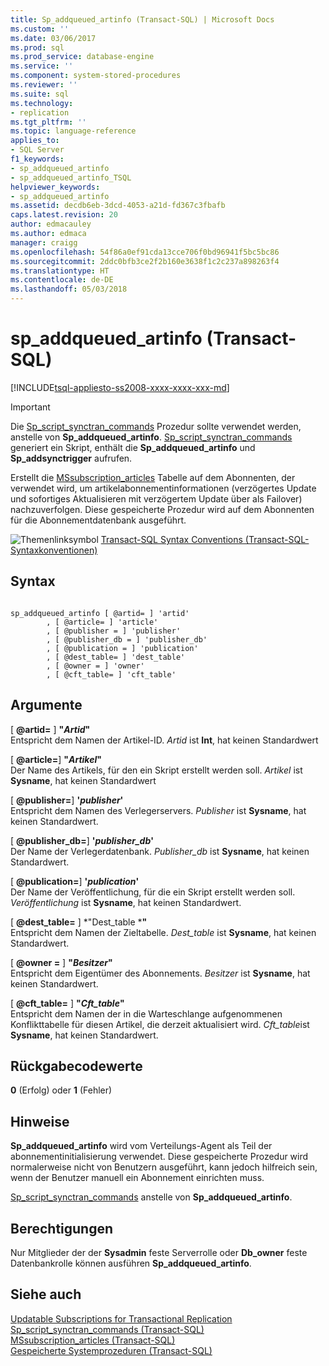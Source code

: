 ```yaml
---
title: Sp_addqueued_artinfo (Transact-SQL) | Microsoft Docs
ms.custom: ''
ms.date: 03/06/2017
ms.prod: sql
ms.prod_service: database-engine
ms.service: ''
ms.component: system-stored-procedures
ms.reviewer: ''
ms.suite: sql
ms.technology:
- replication
ms.tgt_pltfrm: ''
ms.topic: language-reference
applies_to:
- SQL Server
f1_keywords:
- sp_addqueued_artinfo
- sp_addqueued_artinfo_TSQL
helpviewer_keywords:
- sp_addqueued_artinfo
ms.assetid: decdb6eb-3dcd-4053-a21d-fd367c3fbafb
caps.latest.revision: 20
author: edmacauley
ms.author: edmaca
manager: craigg
ms.openlocfilehash: 54f86a0ef91cda13cce706f0bd96941f5bc5bc86
ms.sourcegitcommit: 2ddc0bfb3ce2f2b160e3638f1c2c237a898263f4
ms.translationtype: HT
ms.contentlocale: de-DE
ms.lasthandoff: 05/03/2018
---
```

# <a name="spaddqueuedartinfo-transact-sql"></a>sp_addqueued_artinfo (Transact-SQL)
[!INCLUDE[tsql-appliesto-ss2008-xxxx-xxxx-xxx-md](../../includes/tsql-appliesto-ss2008-xxxx-xxxx-xxx-md.md)]

  
  
> [!IMPORTANT]  
>  Die [Sp_script_synctran_commands](../../relational-databases/system-stored-procedures/sp-script-synctran-commands-transact-sql.md) Prozedur sollte verwendet werden, anstelle von **Sp_addqueued_artinfo**. [Sp_script_synctran_commands](../../relational-databases/system-stored-procedures/sp-script-synctran-commands-transact-sql.md) generiert ein Skript, enthält die **Sp_addqueued_artinfo** und **Sp_addsynctrigger** aufrufen.  
  
 Erstellt die [MSsubscription_articles](../../relational-databases/system-tables/mssubscription-articles-transact-sql.md) Tabelle auf dem Abonnenten, der verwendet wird, um artikelabonnementinformationen (verzögertes Update und sofortiges Aktualisieren mit verzögertem Update über als Failover) nachzuverfolgen. Diese gespeicherte Prozedur wird auf dem Abonnenten für die Abonnementdatenbank ausgeführt.  
  
 ![Themenlinksymbol](../../database-engine/configure-windows/media/topic-link.gif "Topic link icon") [Transact-SQL Syntax Conventions (Transact-SQL-Syntaxkonventionen)](../../t-sql/language-elements/transact-sql-syntax-conventions-transact-sql.md)  
  
## <a name="syntax"></a>Syntax  
  
```  
  
sp_addqueued_artinfo [ @artid= ] 'artid'  
        , [ @article= ] 'article'  
        , [ @publisher = ] 'publisher'  
        , [ @publisher_db = ] 'publisher_db'  
        , [ @publication = ] 'publication'  
        , [ @dest_table= ] 'dest_table'  
        , [ @owner = ] 'owner'  
        , [ @cft_table= ] 'cft_table'  
```  
  
## <a name="arguments"></a>Argumente  
 [  **@artid=** ] **"***Artid***"**  
 Entspricht dem Namen der Artikel-ID. *Artid* ist **Int**, hat keinen Standardwert  
  
 [  **@article=**] **"***Artikel***"**  
 Der Name des Artikels, für den ein Skript erstellt werden soll. *Artikel* ist **Sysname**, hat keinen Standardwert  
  
 [ **@publisher=**] **'***publisher***'**  
 Entspricht dem Namen des Verlegerservers. *Publisher* ist **Sysname**, hat keinen Standardwert.  
  
 [ **@publisher_db=**] **'***publisher_db***'**  
 Der Name der Verlegerdatenbank. *Publisher_db* ist **Sysname**, hat keinen Standardwert.  
  
 [ **@publication=**] **'***publication***'**  
 Der Name der Veröffentlichung, für die ein Skript erstellt werden soll. *Veröffentlichung* ist **Sysname**, hat keinen Standardwert.  
  
 [  **@dest_table=** ] *"Dest_table ***"**  
 Entspricht dem Namen der Zieltabelle. *Dest_table* ist **Sysname**, hat keinen Standardwert.  
  
 [ **@owner =** ] **"***Besitzer***"**  
 Entspricht dem Eigentümer des Abonnements. *Besitzer* ist **Sysname**, hat keinen Standardwert.  
  
 [  **@cft_table=** ] **"***Cft_table***"**  
 Entspricht dem Namen der in die Warteschlange aufgenommenen Konflikttabelle für diesen Artikel, die derzeit aktualisiert wird. *Cft_table*ist **Sysname**, hat keinen Standardwert.  
  
## <a name="return-code-values"></a>Rückgabecodewerte  
 **0** (Erfolg) oder **1** (Fehler)  
  
## <a name="remarks"></a>Hinweise  
 **Sp_addqueued_artinfo** wird vom Verteilungs-Agent als Teil der abonnementinitialisierung verwendet. Diese gespeicherte Prozedur wird normalerweise nicht von Benutzern ausgeführt, kann jedoch hilfreich sein, wenn der Benutzer manuell ein Abonnement einrichten muss.  
  
 [Sp_script_synctran_commands](../../relational-databases/system-stored-procedures/sp-script-synctran-commands-transact-sql.md) anstelle von **Sp_addqueued_artinfo**.  
  
## <a name="permissions"></a>Berechtigungen  
 Nur Mitglieder der der **Sysadmin** feste Serverrolle oder **Db_owner** feste Datenbankrolle können ausführen **Sp_addqueued_artinfo**.  
  
## <a name="see-also"></a>Siehe auch  
 [Updatable Subscriptions for Transactional Replication](../../relational-databases/replication/transactional/updatable-subscriptions-for-transactional-replication.md)   
 [Sp_script_synctran_commands &#40;Transact-SQL&#41;](../../relational-databases/system-stored-procedures/sp-script-synctran-commands-transact-sql.md)   
 [MSsubscription_articles &#40;Transact-SQL&#41;](../../relational-databases/system-tables/mssubscription-articles-transact-sql.md)   
 [Gespeicherte Systemprozeduren &#40;Transact-SQL&#41;](../../relational-databases/system-stored-procedures/system-stored-procedures-transact-sql.md)  
  
  
